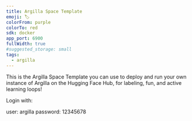 ```yaml
---
title: Argilla Space Template
emoji: 🏷️
colorFrom: purple
colorTo: red
sdk: docker
app_port: 6900
fullWidth: true
#suggested_storage: small
tags:
  - argilla
---
```


This is the Argilla Space Template you can use to deploy and run your own instance of Argilla on the Hugging Face Hub, for labeling, fun, and active learning loops!

Login with:

user: argilla
password: 12345678